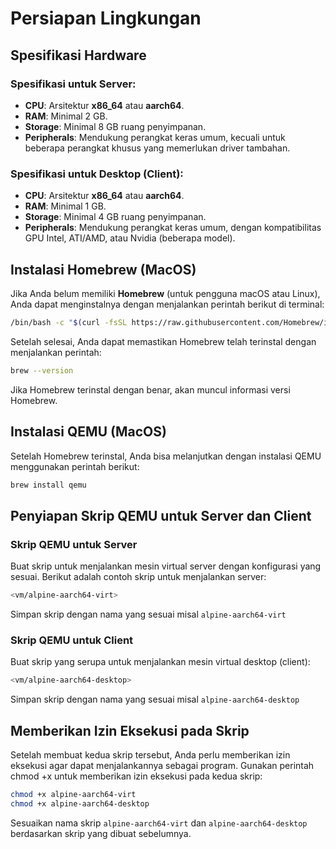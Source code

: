 # Persiapan Lingkungan

## Spesifikasi Hardware

### Spesifikasi untuk Server:

- **CPU**: Arsitektur **x86_64** atau **aarch64**.
- **RAM**: Minimal 2 GB.
- **Storage**: Minimal 8 GB ruang penyimpanan.
- **Peripherals**: Mendukung perangkat keras umum, kecuali untuk beberapa
  perangkat khusus yang memerlukan driver tambahan.

### Spesifikasi untuk Desktop (Client):

- **CPU**: Arsitektur **x86_64** atau **aarch64**.
- **RAM**: Minimal 1 GB.
- **Storage**: Minimal 4 GB ruang penyimpanan.
- **Peripherals**: Mendukung perangkat keras umum, dengan kompatibilitas GPU
  Intel, ATI/AMD, atau Nvidia (beberapa model).

## Instalasi Homebrew (MacOS)

Jika Anda belum memiliki **Homebrew** (untuk pengguna macOS atau Linux), Anda
dapat menginstalnya dengan menjalankan perintah berikut di terminal:

```bash
/bin/bash -c "$(curl -fsSL https://raw.githubusercontent.com/Homebrew/install/HEAD/install.sh)"
```

Setelah selesai, Anda dapat memastikan Homebrew telah terinstal dengan
menjalankan perintah:

```bash
brew --version
```

Jika Homebrew terinstal dengan benar, akan muncul informasi versi Homebrew.

## Instalasi QEMU (MacOS)

Setelah Homebrew terinstal, Anda bisa melanjutkan dengan instalasi QEMU
menggunakan perintah berikut:

```bash
brew install qemu
```

## Penyiapan Skrip QEMU untuk Server dan Client

### Skrip QEMU untuk Server

Buat skrip untuk menjalankan mesin virtual server dengan konfigurasi yang
sesuai. Berikut adalah contoh skrip untuk menjalankan server:

```bash {include="vm/alpine-aarch64-virt"}
<vm/alpine-aarch64-virt>
```

Simpan skrip dengan nama yang sesuai misal `alpine-aarch64-virt`

### Skrip QEMU untuk Client

Buat skrip yang serupa untuk menjalankan mesin virtual desktop (client):

```bash {include="vm/alpine-aarch64-desktop"}
<vm/alpine-aarch64-desktop>
```

Simpan skrip dengan nama yang sesuai misal `alpine-aarch64-desktop`

## Memberikan Izin Eksekusi pada Skrip

Setelah membuat kedua skrip tersebut, Anda perlu memberikan izin eksekusi agar
dapat menjalankannya sebagai program. Gunakan perintah chmod +x untuk memberikan
izin eksekusi pada kedua skrip:

```bash
chmod +x alpine-aarch64-virt
chmod +x alpine-aarch64-desktop
```

Sesuaikan nama skrip `alpine-aarch64-virt` dan `alpine-aarch64-desktop`
berdasarkan skrip yang dibuat sebelumnya.
